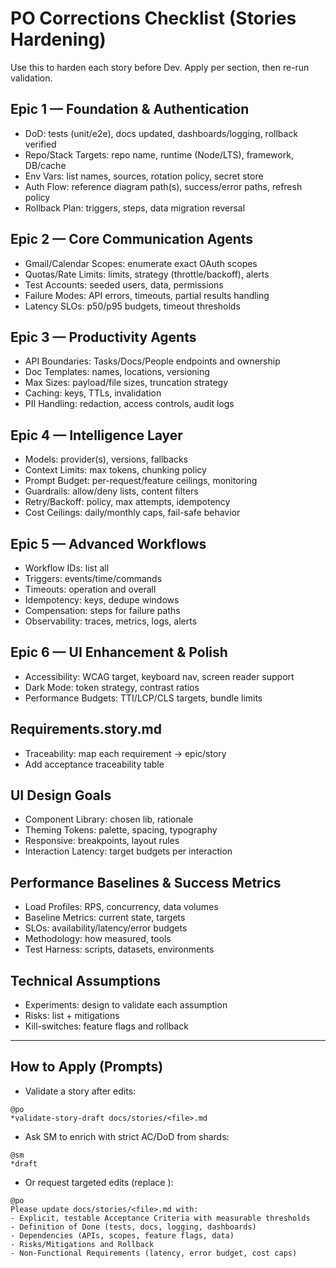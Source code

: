 # PO Corrections Checklist (Stories Hardening)

Use this to harden each story before Dev. Apply per section, then re-run validation.

## Epic 1 — Foundation & Authentication
- DoD: tests (unit/e2e), docs updated, dashboards/logging, rollback verified
- Repo/Stack Targets: repo name, runtime (Node/LTS), framework, DB/cache
- Env Vars: list names, sources, rotation policy, secret store
- Auth Flow: reference diagram path(s), success/error paths, refresh policy
- Rollback Plan: triggers, steps, data migration reversal

## Epic 2 — Core Communication Agents
- Gmail/Calendar Scopes: enumerate exact OAuth scopes
- Quotas/Rate Limits: limits, strategy (throttle/backoff), alerts
- Test Accounts: seeded users, data, permissions
- Failure Modes: API errors, timeouts, partial results handling
- Latency SLOs: p50/p95 budgets, timeout thresholds

## Epic 3 — Productivity Agents
- API Boundaries: Tasks/Docs/People endpoints and ownership
- Doc Templates: names, locations, versioning
- Max Sizes: payload/file sizes, truncation strategy
- Caching: keys, TTLs, invalidation
- PII Handling: redaction, access controls, audit logs

## Epic 4 — Intelligence Layer
- Models: provider(s), versions, fallbacks
- Context Limits: max tokens, chunking policy
- Prompt Budget: per-request/feature ceilings, monitoring
- Guardrails: allow/deny lists, content filters
- Retry/Backoff: policy, max attempts, idempotency
- Cost Ceilings: daily/monthly caps, fail-safe behavior

## Epic 5 — Advanced Workflows
- Workflow IDs: list all
- Triggers: events/time/commands
- Timeouts: operation and overall
- Idempotency: keys, dedupe windows
- Compensation: steps for failure paths
- Observability: traces, metrics, logs, alerts

## Epic 6 — UI Enhancement & Polish
- Accessibility: WCAG target, keyboard nav, screen reader support
- Dark Mode: token strategy, contrast ratios
- Performance Budgets: TTI/LCP/CLS targets, bundle limits

## Requirements.story.md
- Traceability: map each requirement → epic/story
- Add acceptance traceability table

## UI Design Goals
- Component Library: chosen lib, rationale
- Theming Tokens: palette, spacing, typography
- Responsive: breakpoints, layout rules
- Interaction Latency: target budgets per interaction

## Performance Baselines & Success Metrics
- Load Profiles: RPS, concurrency, data volumes
- Baseline Metrics: current state, targets
- SLOs: availability/latency/error budgets
- Methodology: how measured, tools
- Test Harness: scripts, datasets, environments

## Technical Assumptions
- Experiments: design to validate each assumption
- Risks: list + mitigations
- Kill-switches: feature flags and rollback

---

## How to Apply (Prompts)
- Validate a story after edits:
```text
@po
*validate-story-draft docs/stories/<file>.md
```
- Ask SM to enrich with strict AC/DoD from shards:
```text
@sm
*draft
```
- Or request targeted edits (replace <file>):
```text
@po
Please update docs/stories/<file>.md with:
- Explicit, testable Acceptance Criteria with measurable thresholds
- Definition of Done (tests, docs, logging, dashboards)
- Dependencies (APIs, scopes, feature flags, data)
- Risks/Mitigations and Rollback
- Non-Functional Requirements (latency, error budget, cost caps)
```
